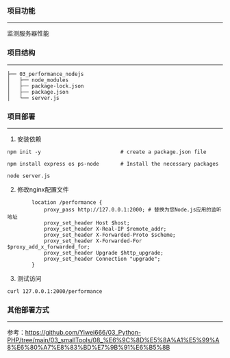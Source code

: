 ### 项目功能
---

监测服务器性能

### 项目结构
---

```
├── 03_performance_nodejs
│   ├── node_modules
│   ├── package-lock.json
│   ├── package.json
│   └── server.js
```

### 项目部署
---

1. 安装依赖

```
npm init -y                          # create a package.json file

npm install express os ps-node       # Install the necessary packages

node server.js

```

2. 修改nginx配置文件

```
        location /performance {
            proxy_pass http://127.0.0.1:2000; # 替换为您Node.js应用的监听地址
            proxy_set_header Host $host;
            proxy_set_header X-Real-IP $remote_addr;
            proxy_set_header X-Forwarded-Proto $scheme;
            proxy_set_header X-Forwarded-For $proxy_add_x_forwarded_for;
            proxy_set_header Upgrade $http_upgrade;
            proxy_set_header Connection "upgrade";
        }
```

3. 测试访问

```
curl 127.0.0.1:2000/performance

```


### 其他部署方式
---

参考：https://github.com/Yiwei666/03_Python-PHP/tree/main/03_smallTools/08_%E6%9C%8D%E5%8A%A1%E5%99%A8%E6%80%A7%E8%83%BD%E7%9B%91%E6%B5%8B
